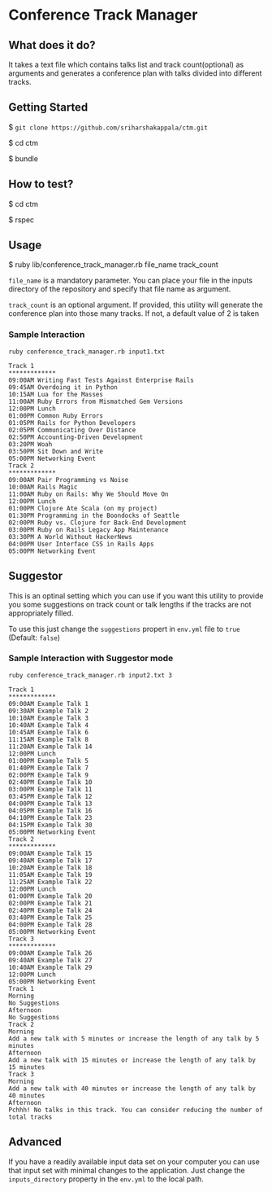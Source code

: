 # Conference Track Manager

## What does it do?

It takes a text file which contains talks list and track count(optional) as arguments and generates a conference plan with talks divided into different tracks.

## Getting Started

  $ `git clone https://github.com/sriharshakappala/ctm.git`

  $ cd ctm

  $ bundle
  
## How to test?

  $ cd ctm

  $ rspec

## Usage

  $ ruby lib/conference_track_manager.rb file_name track_count

  `file_name` is a mandatory parameter. You can place your file in the inputs directory of the repository and specify that file name as argument.

  `track_count` is an optional argument. If provided, this utility will generate the conference plan into those many tracks. If not, a default value of 2 is taken


### Sample Interaction

`ruby conference_track_manager.rb input1.txt`

```
Track 1
*************
09:00AM Writing Fast Tests Against Enterprise Rails
09:45AM Overdoing it in Python
10:15AM Lua for the Masses
11:00AM Ruby Errors from Mismatched Gem Versions
12:00PM Lunch
01:00PM Common Ruby Errors
01:05PM Rails for Python Developers
02:05PM Communicating Over Distance
02:50PM Accounting-Driven Development
03:20PM Woah
03:50PM Sit Down and Write
05:00PM Networking Event
Track 2
*************
09:00AM Pair Programming vs Noise
10:00AM Rails Magic
11:00AM Ruby on Rails: Why We Should Move On
12:00PM Lunch
01:00PM Clojure Ate Scala (on my project)
01:30PM Programming in the Boondocks of Seattle
02:00PM Ruby vs. Clojure for Back-End Development
03:00PM Ruby on Rails Legacy App Maintenance
03:30PM A World Without HackerNews
04:00PM User Interface CSS in Rails Apps
05:00PM Networking Event
```

## Suggestor

This is an optinal setting which you can use if you want this utility to provide you some suggestions on track count or talk lengths if the tracks are not appropriately filled.

To use this just change the `suggestions` propert in `env.yml` file to `true` (Default: `false`)

### Sample Interaction with Suggestor mode

`ruby conference_track_manager.rb input2.txt 3`

```
Track 1
*************
09:00AM Example Talk 1
09:30AM Example Talk 2
10:10AM Example Talk 3
10:40AM Example Talk 4
10:45AM Example Talk 6
11:15AM Example Talk 8
11:20AM Example Talk 14
12:00PM Lunch
01:00PM Example Talk 5
01:40PM Example Talk 7
02:00PM Example Talk 9
02:40PM Example Talk 10
03:00PM Example Talk 11
03:45PM Example Talk 12
04:00PM Example Talk 13
04:05PM Example Talk 16
04:10PM Example Talk 23
04:15PM Example Talk 30
05:00PM Networking Event
Track 2
*************
09:00AM Example Talk 15
09:40AM Example Talk 17
10:20AM Example Talk 18
11:05AM Example Talk 19
11:25AM Example Talk 22
12:00PM Lunch
01:00PM Example Talk 20
02:00PM Example Talk 21
02:40PM Example Talk 24
03:40PM Example Talk 25
04:00PM Example Talk 28
05:00PM Networking Event
Track 3
*************
09:00AM Example Talk 26
09:40AM Example Talk 27
10:40AM Example Talk 29
12:00PM Lunch
05:00PM Networking Event
Track 1
Morning
No Suggestions
Afternoon
No Suggestions
Track 2
Morning
Add a new talk with 5 minutes or increase the length of any talk by 5 minutes
Afternoon
Add a new talk with 15 minutes or increase the length of any talk by 15 minutes
Track 3
Morning
Add a new talk with 40 minutes or increase the length of any talk by 40 minutes
Afternoon
Pchhh! No talks in this track. You can consider reducing the number of total tracks

```

## Advanced

If you have a readily available input data set on your computer you can use that input set with minimal changes to the application. Just change the `inputs_directory` property in the `env.yml` to the local path.
